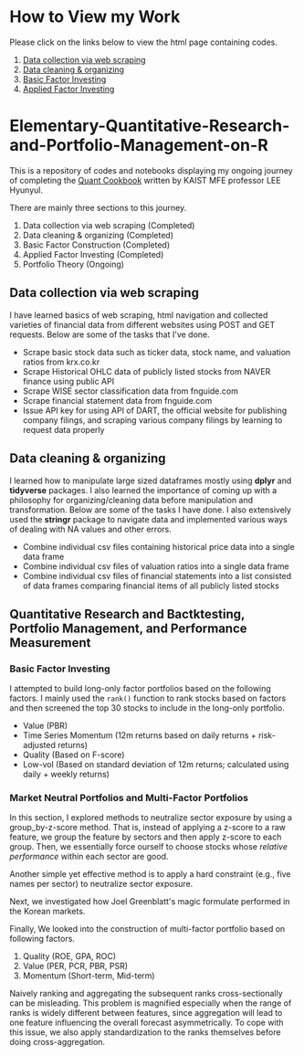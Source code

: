 # How to View my Work
Please click on the links below to view the html page containing codes.

1. [Data collection via web scraping
](https://htmlpreview.github.io/?https://github.com/JayQuant/Elementary-Quantitative-Research-and-Portfolio-Management-on-R/blob/main/Financia-Data-Scraping%2C-Collection%2C-and-Organization.html)
2. [Data cleaning & organizing](https://htmlpreview.github.io/?https://github.com/JayQuant/Elementary-Quantitative-Research-and-Portfolio-Management-on-R/blob/main/Cleaning-Data.html)
3. [Basic Factor Investing](https://htmlpreview.github.io/?https://github.com/JayQuant/Elementary-Quantitative-Research-and-Portfolio-Management-on-R/blob/main/Elementary-Factor-Investing.html)
4. [Applied Factor Investing]()


# Elementary-Quantitative-Research-and-Portfolio-Management-on-R
This is a repository of codes and notebooks displaying my ongoing journey of completing the [Quant Cookbook](https://hyunyulhenry.github.io/quant_cookbook/) written by KAIST MFE professor LEE Hyunyul.

There are mainly three sections to this journey.

1. Data collection via web scraping (Completed)
2. Data cleaning & organizing (Completed)
3. Basic Factor Construction (Completed)
4. Applied Factor Investing (Completed)
5. Portfolio Theory (Ongoing)

## Data collection via web scraping
I have learned basics of web scraping, html navigation and collected varieties of financial data from different websites using POST and GET requests. Below are some of the tasks that I've done.

- Scrape basic stock data such as ticker data, stock name, and valuation ratios from krx.co.kr 
- Scrape Historical OHLC data of publicly listed stocks from NAVER finance using public API
- Scrape WISE sector classification data from fnguide.com
- Scrape financial statement data from fnguide.com
- Issue API key for using API of DART, the official website for publishing company filings, and scraping various company filings by learning to request data properly

## Data cleaning & organizing
I learned how to manipulate large sized dataframes mostly using **dplyr** and **tidyverse** packages. I also learned the importance of coming up with a philosophy for organizing/cleaning data before manipulation and transformation. Below are some of the tasks I have done. I also extensively used the **stringr** package to navigate data and implemented various ways of dealing with NA values and other errors.

- Combine individual csv files containing historical price data into a single data frame
- Combine individual csv files of valuation ratios into a single data frame
- Combine individual csv files of financial statements into a list consisted of data frames comparing financial items of all publicly listed stocks

## Quantitative Research and Bactktesting, Portfolio Management, and Performance Measurement

### Basic Factor Investing
I attempted to build long-only factor portfolios based on the following factors. I mainly used the `rank()` function to rank stocks based on factors and then screened the top 30 stocks to include in the long-only portfolio.

- Value (PBR)
- Time Series Momentum (12m returns based on daily returns + risk-adjusted returns)
- Quality (Based on F-score)
- Low-vol (Based on standard deviation of 12m returns; calculated using daily + weekly returns)

### Market Neutral Portfolios and Multi-Factor Portfolios
In this section, I explored methods to neutralize sector exposure by using a group_by-z-score method. That is, instead of applying a z-score to a raw feature, we group the feature by sectors and then apply z-score to each group. Then, we essentially force ourself to choose stocks whose *relative performance* within each sector are good.

Another simple yet effective method is to apply a hard constraint (e.g., five names per sector) to neutralize sector exposure.

Next, we investigated how Joel Greenblatt's magic formulate performed in the Korean markets.

Finally, We looked into the construction of multi-factor portfolio based on following factors.

1. Quality (ROE, GPA, ROC)
2. Value (PER, PCR, PBR, PSR)
3. Momentum (Short-term, Mid-term)

Naively ranking and aggregating the subsequent ranks cross-sectionally can be misleading. This problem is magnified especially when the range of ranks is widely different between features, since aggregation will lead to one feature influencing the overall forecast asymmetrically. To cope with this issue, we also apply standardization to the ranks themselves before doing cross-aggregation.
